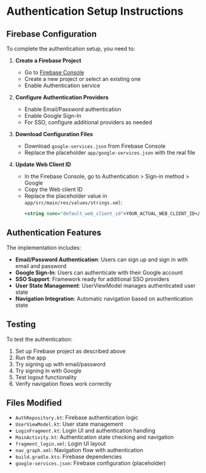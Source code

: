 # Authentication Setup Instructions

## Firebase Configuration

To complete the authentication setup, you need to:

1. **Create a Firebase Project**
   - Go to [Firebase Console](https://console.firebase.google.com/)
   - Create a new project or select an existing one
   - Enable Authentication service

2. **Configure Authentication Providers**
   - Enable Email/Password authentication
   - Enable Google Sign-In
   - For SSO, configure additional providers as needed

3. **Download Configuration Files**
   - Download `google-services.json` from Firebase Console
   - Replace the placeholder `app/google-services.json` with the real file

4. **Update Web Client ID**
   - In the Firebase Console, go to Authentication > Sign-in method > Google
   - Copy the Web client ID
   - Replace the placeholder value in `app/src/main/res/values/strings.xml`:
     ```xml
     <string name="default_web_client_id">YOUR_ACTUAL_WEB_CLIENT_ID</string>
     ```

## Authentication Features

The implementation includes:

- **Email/Password Authentication**: Users can sign up and sign in with email and password
- **Google Sign-In**: Users can authenticate with their Google account
- **SSO Support**: Framework ready for additional SSO providers
- **User State Management**: UserViewModel manages authenticated user state
- **Navigation Integration**: Automatic navigation based on authentication state

## Testing

To test the authentication:

1. Set up Firebase project as described above
2. Run the app
3. Try signing up with email/password
4. Try signing in with Google
5. Test logout functionality
6. Verify navigation flows work correctly

## Files Modified

- `AuthRepository.kt`: Firebase authentication logic
- `UserViewModel.kt`: User state management
- `LoginFragment.kt`: Login UI and authentication handling
- `MainActivity.kt`: Authentication state checking and navigation
- `fragment_login.xml`: Login UI layout
- `nav_graph.xml`: Navigation flow with authentication
- `build.gradle.kts`: Firebase dependencies
- `google-services.json`: Firebase configuration (placeholder)